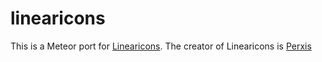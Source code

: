 # linearicons

This is a Meteor port for [Linearicons](https://linearicons.com). The creator of Linearicons is [Perxis](https://perxis.com)


